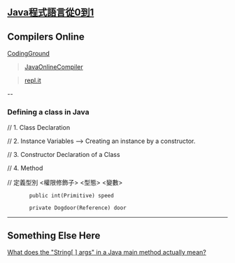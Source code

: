 ## [Java程式語言從0到1](https://hahow.in/courses/5892e48a5f188a07007f7013/assignments)

## Compilers Online

[CodingGround](https://www.tutorialspoint.com/codingground.htm)
> [JavaOnlineCompiler](https://www.tutorialspoint.com/compile_java8_online.php)


> [repl.it](https://repl.it/languages)

--

### Defining a class in Java

// 1. Class Declaration

// 2. Instance Variables --> Creating an instance by a constructor.

// 3. Constructor Declaration of a Class

// 4. Method


// 定義型別 <權限修飾子> <型態> <變數>

           public int(Primitive) speed

           private Dogdoor(Reference) door 

---



## Something Else Here

[What does the "String[ ] args" in a Java main method actually mean?](https://www.quora.com/What-does-the-String-args-in-a-Java-main-method-actually-mean)

